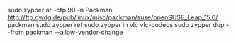 sudo zypper ar -cfp 90 -n Packman http://ftp.gwdg.de/pub/linux/misc/packman/suse/openSUSE_Leap_15.0/ packman
sudo zypper ref
sudo zypper in vlc vlc-codecs
sudo zypper dup --from packman --allow-vendor-change
